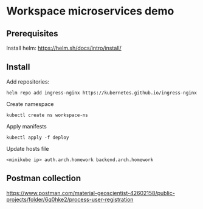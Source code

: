 # Workspace microservices demo

## Prerequisites
Install helm:
https://helm.sh/docs/intro/install/

## Install
Add repositories:

```shell
helm repo add ingress-nginx https://kubernetes.github.io/ingress-nginx
```
Create namespace
```shell
kubectl create ns workspace-ns
```

Apply manifests
```shell
kubectl apply -f deploy
```

Update hosts file
```
<minikube ip> auth.arch.homework backend.arch.homework
```

## Postman collection
https://www.postman.com/material-geoscientist-42602158/public-projects/folder/6q0hke2/process-user-registration